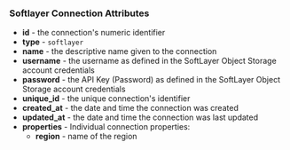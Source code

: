 ### Softlayer Connection Attributes

* **id** - the connection's numeric identifier
* **type** - `softlayer`
* **name** - the descriptive name given to the connection
* **username** - the username as defined in the SoftLayer Object Storage account credentials
* **password** - the API Key (Password) as defined in the SoftLayer Object Storage account credentials
* **unique_id** - the unique connection's identifier
* **created_at** - the date and time the connection was created
* **updated_at** - the date and time the connection was last updated
* **properties** - Individual connection properties:
  * **region** - name of the region
